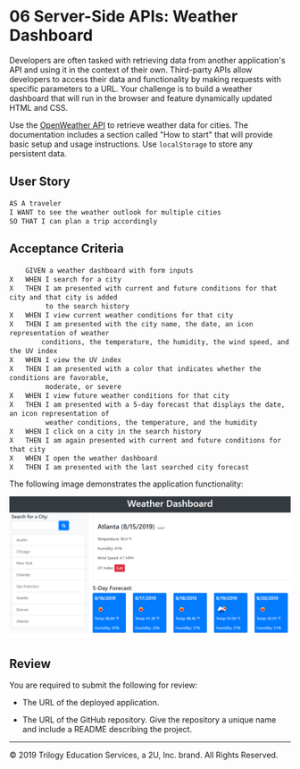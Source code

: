 # 06 Server-Side APIs: Weather Dashboard

Developers are often tasked with retrieving data from another application's API and using it in the context of their own. Third-party APIs allow developers to access their data and functionality by making requests with specific parameters to a URL. Your challenge is to build a weather dashboard that will run in the browser and feature dynamically updated HTML and CSS.

Use the [OpenWeather API](https://openweathermap.org/api) to retrieve weather data for cities. The documentation includes a section called "How to start" that will provide basic setup and usage instructions. Use `localStorage` to store any persistent data.

## User Story

```
AS A traveler
I WANT to see the weather outlook for multiple cities
SO THAT I can plan a trip accordingly
```

## Acceptance Criteria

```
    GIVEN a weather dashboard with form inputs
X   WHEN I search for a city
X   THEN I am presented with current and future conditions for that city and that city is added    
         to the search history
X   WHEN I view current weather conditions for that city
X   THEN I am presented with the city name, the date, an icon representation of weather        
        conditions, the temperature, the humidity, the wind speed, and the UV index
X   WHEN I view the UV index
X   THEN I am presented with a color that indicates whether the conditions are favorable, 
         moderate, or severe
X   WHEN I view future weather conditions for that city
X   THEN I am presented with a 5-day forecast that displays the date, an icon representation of 
         weather conditions, the temperature, and the humidity
X   WHEN I click on a city in the search history
X   THEN I am again presented with current and future conditions for that city
X   WHEN I open the weather dashboard
X   THEN I am presented with the last searched city forecast
```

The following image demonstrates the application functionality:

![weather dashboard demo](./Assets/06-server-side-apis-homework-demo.png)

## Review

You are required to submit the following for review:

* The URL of the deployed application.

* The URL of the GitHub repository. Give the repository a unique name and include a README describing the project.

- - -
© 2019 Trilogy Education Services, a 2U, Inc. brand. All Rights Reserved.
